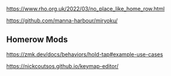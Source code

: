 https://www.rho.org.uk/2022/03/no_place_like_home_row.html

https://github.com/manna-harbour/miryoku/

## Homerow Mods 

https://zmk.dev/docs/behaviors/hold-tap#example-use-cases

https://nickcoutsos.github.io/keymap-editor/
